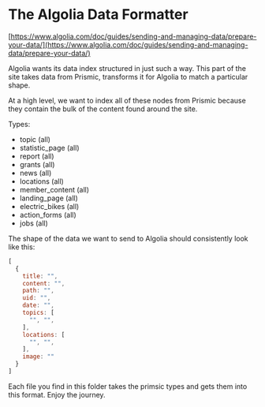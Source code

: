 # The Algolia Data Formatter
[https://www.algolia.com/doc/guides/sending-and-managing-data/prepare-your-data/](https://www.algolia.com/doc/guides/sending-and-managing-data/prepare-your-data/)

Algolia wants its data index structured in just such a way. This part of the site takes data from Prismic, transforms it for Algolia to match a particular shape. 

At a high level, we want to index all of these nodes from Prismic because they contain the bulk of the content found around the site.

Types:

- topic (all)
- statistic_page (all)
- report (all)
- grants (all)
- news (all)
- locations (all)
- member_content (all)
- landing_page (all)
- electric_bikes (all)
- action_forms (all)
- jobs (all)

The shape of the data we want to send to Algolia should consistently look like this:
```js
[
  {
    title: "",
    content: "",
    path: "",
    uid: "",
    date: "",
    topics: [
      "", "",
    ],
    locations: [
      "", "",
    ],
    image: ""
  }
]
```

Each file you find in this folder takes the primsic types and gets them into this format. Enjoy the journey.